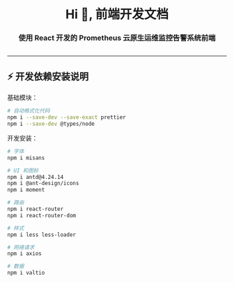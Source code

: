 <!--suppress HtmlDeprecatedAttribute -->
<h1 align="center">Hi 🥳, 前端开发文档</h1>
<h3 align="center">使用 React 开发的 Prometheus 云原生运维监控告警系统前端</h3>

<p align="center">
  <a>
    <img src="https://img.shields.io/badge/-Ant Design-blue?style=flat-square&logo=antdesign&logoColor=white" alt="">
  </a>
</p>

<hr>

## ⚡ 开发依赖安装说明

基础模块：

```bash
# 自动格式化代码
npm i --save-dev --save-exact prettier
npm i --save-dev @types/node 
```

开发安装：

```bash
# 字体
npm i misans

# UI 和图标
npm i antd@4.24.14
npm i @ant-design/icons
npm i moment

# 路由
npm i react-router
npm i react-router-dom

# 样式
npm i less less-loader

# 网络请求
npm i axios

# 数据
npm i valtio
```